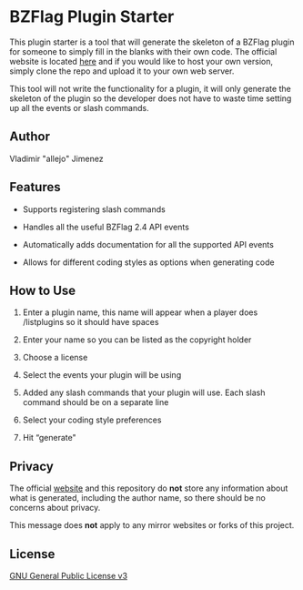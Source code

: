 BZFlag Plugin Starter
=====================

This plugin starter is a tool that will generate the skeleton of a BZFlag plugin for someone to simply fill in the blanks with their own code. The official website is located [here](http://allejo.me/misc/bzflag-plugin-starter/) and if you would like to host your own version, simply clone the repo and upload it to your own web server.

This tool will not write the functionality for a plugin, it will only generate the skeleton of the plugin so the developer does not have to waste time setting up all the events or slash commands.

Author
------

Vladimir "allejo" Jimenez

Features
--------

-   Supports registering slash commands

-   Handles all the useful BZFlag 2.4 API events

-   Automatically adds documentation for all the supported API events

-   Allows for different coding styles as options when generating code

How to Use
----------

1.  Enter a plugin name, this name will appear when a player does /listplugins so it should have spaces

2.  Enter your name so you can be listed as the copyright holder

3.  Choose a license

4.  Select the events your plugin will be using

5.  Added any slash commands that your plugin will use. Each slash command should be on a separate line

6.  Select your coding style preferences

7.  Hit “generate"

Privacy
-------

The official [website](http://allejo.me/misc/bzflag-plugin-starter/) and this repository do **not** store any information about what is generated, including the author name, so there should be no concerns about privacy.

This message does **not** apply to any mirror websites or forks of this project.

License
-------

[GNU General Public License v3](https://github.com/allejo/bzflagPluginStarter/blob/master/LICENSE.markdown)
